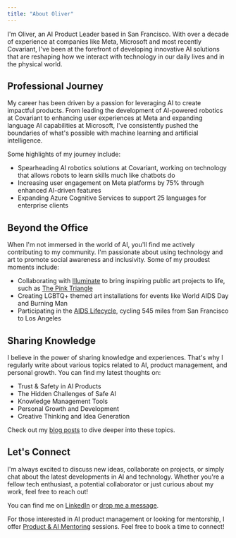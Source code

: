 ```yaml
---
title: "About Oliver"
---
```


I'm Oliver, an AI Product Leader based in San Francisco. With over a decade of experience at companies like Meta, Microsoft and most recently Covariant, I've been at the forefront of developing innovative AI solutions that are reshaping how we interact with technology in our daily lives and in the physical world.

## Professional Journey

My career has been driven by a passion for leveraging AI to create impactful products. From leading the development of AI-powered robotics at Covariant to enhancing user experiences at Meta and expanding language AI capabilities at Microsoft, I've consistently pushed the boundaries of what's possible with machine learning and artificial intelligence.

Some highlights of my journey include:

-   Spearheading AI robotics solutions at Covariant, working on technology that allows robots to learn skills much like chatbots do
-   Increasing user engagement on Meta platforms by 75% through enhanced AI-driven features
- Expanding Azure Cognitive Services to support 25 languages for enterprise clients

## Beyond the Office

When I'm not immersed in the world of AI, you'll find me actively contributing to my community. I'm passionate about using technology and art to promote social awareness and inclusivity. Some of my proudest moments include:

-   Collaborating with [Illuminate](https://illuminate.org/?ref=newth.ai) to bring inspiring public art projects to life, such as [The Pink Triangle](https://illuminate.org/projects/the-pink-triangle/?ref=newth.ai)
-   Creating LGBTQ+ themed art installations for events like World AIDS Day and Burning Man
- Participating in the [AIDS Lifecycle](https://www.aidslifecycle.org/?ref=newth.ai), cycling 545 miles from San Francisco to Los Angeles

## Sharing Knowledge

I believe in the power of sharing knowledge and experiences. That's why I regularly write about various topics related to AI, product management, and personal growth. You can find my latest thoughts on:

-   Trust & Safety in AI Products
-   The Hidden Challenges of Safe AI
-   Knowledge Management Tools
-   Personal Growth and Development
- Creative Thinking and Idea Generation

Check out my [blog posts](https://newth.ai/blog) to dive deeper into these topics.

## Let's Connect

I'm always excited to discuss new ideas, collaborate on projects, or simply chat about the latest developments in AI and technology. Whether you're a fellow tech enthusiast, a potential collaborator or just curious about my work, feel free to reach out!

You can find me on [LinkedIn](https://linkedin.com/in/newth) or [drop me a message](https://newth.ai/contact/).

For those interested in AI product management or looking for mentorship, I offer [Product & AI Mentoring](https://newth.ai/mentoring/) sessions. Feel free to book a time to connect!